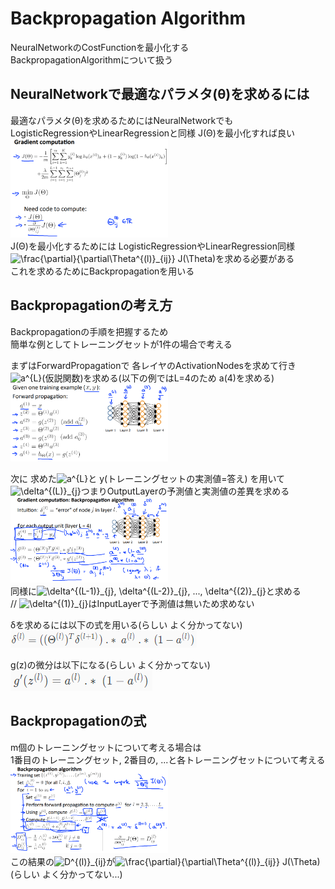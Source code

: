 # Backpropagation Algorithm
NeuralNetworkのCostFunctionを最小化する  
BackpropagationAlgorithmについて扱う  

## NeuralNetworkで最適なパラメタ(θ)を求めるには
最適なパラメタ(θ)を求めるためにはNeuralNetworkでも  
LogisticRegressionやLinearRegressionと同様 J(Θ)を最小化すれば良い  
<img src="../../img/05_02_gradient_computation_of_neural_network.png" width=50% >  
J(Θ)を最小化するためには LogisticRegressionやLinearRegression同様  
<img src="https://latex.codecogs.com/gif.latex?\frac{\partial}{\partial\Theta^{(l)}_{ij}}&space;J(\Theta)" title="\frac{\partial}{\partial\Theta^{(l)}_{ij}} J(\Theta)" />を求める必要がある  
これを求めるためにBackpropagationを用いる

## Backpropagationの考え方
Backpropagationの手順を把握するため  
簡単な例としてトレーニングセットが1件の場合で考える  

まずはForwardPropagationで 各レイヤのActivationNodesを求めて行き  
<img src="https://latex.codecogs.com/gif.latex?a^{L}" title="a^{L}" />(仮説関数)を求める(以下の例ではL=4のため a(4)を求める)  
<img src="../../img/05_02_forward_propagation.png" width=50% >  

次に 求めた<img src="https://latex.codecogs.com/gif.latex?a^{L}" title="a^{L}" />と y(トレーニングセットの実測値=答え) を用いて  
<img src="https://latex.codecogs.com/gif.latex?\delta^{(L)}_{j}" title="\delta^{(L)}_{j}" />つまりOutputLayerの予測値と実測値の差異を求める  
<img src="../../img/05_02_backpropagation_algorithm_simple.png" width=50% >  
同様に<img src="https://latex.codecogs.com/gif.latex?\delta^{(L-1)}_{j},&space;\delta^{(L-2)}_{j},&space;...,&space;\delta^{(2)}_{j}" title="\delta^{(L-1)}_{j}, \delta^{(L-2)}_{j}, ..., \delta^{(2)}_{j}" />と求める  
// <img src="https://latex.codecogs.com/gif.latex?\delta^{(1)}_{j}" title="\delta^{(1)}_{j}" />はInputLayerで予測値は無いため求めない  

δを求めるには以下の式を用いる(らしい よく分かってない)  
<img src="../../img/05_02_function_of_delta.png" >  

g(z)の微分は以下になる(らしい よく分かってない)  
<img src="../../img/05_02_gprime_derivative_terms.png" >  

## Backpropagationの式
m個のトレーニングセットについて考える場合は  
1番目のトレーニングセット, 2番目の, ...と各トレーニングセットについて考える  
<img src="../../img/05_02_backpropagation_algorithm.png" width=50% >  
この結果の<img src="https://latex.codecogs.com/gif.latex?D^{(l)}_{ij}" title="D^{(l)}_{ij}" />が<img src="https://latex.codecogs.com/gif.latex?\frac{\partial}{\partial\Theta^{(l)}_{ij}}&space;J(\Theta)" title="\frac{\partial}{\partial\Theta^{(l)}_{ij}} J(\Theta)" />  
(らしい よく分かってない...)  
